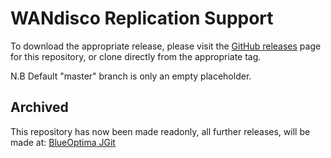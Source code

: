 # WANdisco Replication Support

To download the appropriate release, please visit the [GitHub releases](../../releases) page for this repository, or clone directly from the appropriate tag.

N.B
Default "master" branch is only an empty placeholder.
<br>

## Archived
This repository has now been made readonly, all further releases, will be made at: 
[BlueOptima JGit](https://www.github.com/blueoptimaltd/jgit)
